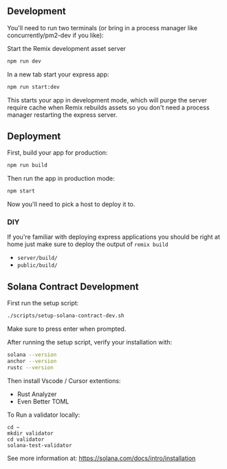 ## Development

You'll need to run two terminals (or bring in a process manager like concurrently/pm2-dev if you like):

Start the Remix development asset server

```sh
npm run dev
```

In a new tab start your express app:

```sh
npm run start:dev
```

This starts your app in development mode, which will purge the server require cache when Remix rebuilds assets so you don't need a process manager restarting the express server.

## Deployment

First, build your app for production:

```sh
npm run build
```

Then run the app in production mode:

```sh
npm start
```

Now you'll need to pick a host to deploy it to.

### DIY

If you're familiar with deploying express applications you should be right at home just make sure to deploy the output of `remix build`

- `server/build/`
- `public/build/`

## Solana Contract Development

First run the setup script:

```sh
./scripts/setup-solana-contract-dev.sh
```

Make sure to press enter when prompted.

After running the setup script, verify your installation with:

```bash
solana --version
anchor --version
rustc --version
```

Then install Vscode / Cursor extentions:

- Rust Analyzer
- Even Better TOML

To Run a validator locally:

```
cd ~
mkdir validator
cd validator
solana-test-validator
```

See more information at: https://solana.com/docs/intro/installation
